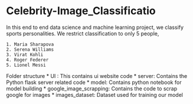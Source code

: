 # Celebrity-Image_Classificatio


In this end to end data science and machine learning project, we classify sports personalities. We restrict classification to only 5 people,

    1. Maria Sharapova
    2. Serena Williams
    3. Virat Kohli
    4. Roger Federer
    5. Lionel Messi 
Folder structure
    * UI : This contains ui website code
    * server: Contains the Python flask server related code
    * model: Contains python notebook for model building
    * google_image_scrapping: Contains the code to scrap google for images
    * images_dataset: Dataset used for training our model
